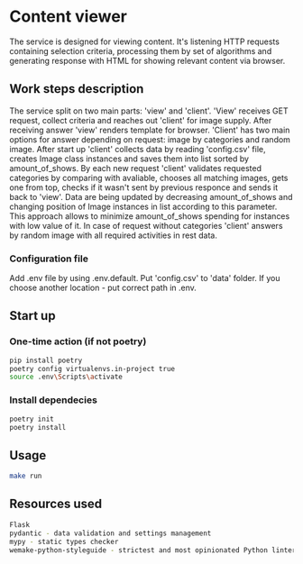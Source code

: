 # Content viewer

The service is designed for viewing content.
It's listening HTTP requests containing selection criteria, processing them by set of algorithms and generating response with HTML for showing relevant content via browser.

## Work steps description

The service split on two main parts: 'view' and 'client'.
'View' receives GET request, collect criteria and reaches out 'client' for image supply. After receiving answer 'view' renders template for browser.
'Client' has two main options for answer depending on request: image by categories and random image.
After start up 'client' collects data by reading 'config.csv' file, creates Image class instances and saves them into list sorted by amount_of_shows.
By each new request 'client' validates requested categories by comparing with avaliable, chooses all matching images, gets one from top, checks if it wasn't sent by previous responce and sends it back to 'view'. Data are being updated by decreasing amount_of_shows and changing position of Image instances in list according to this parameter. This approach allows to minimize amount_of_shows spending for instances with low value of it.
In case of request without categories 'client' answers by random image with all required activities in rest data.

### Configuration file

Add .env file by using .env.default.
Put 'config.csv' to 'data' folder. If you choose another location - put correct path in .env.

## Start up

### One-time action (if not poetry)

```bash
pip install poetry
poetry config virtualenvs.in-project true
source .env\Scripts\activate
```

### Install dependecies

```bash
poetry init
poetry install
```

## Usage

```bash
make run
```

## Resources used

```bash
Flask
pydantic - data validation and settings management
mypy - static types checker
wemake-python-styleguide - strictest and most opinionated Python linter
```
